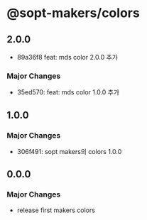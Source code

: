 # @sopt-makers/colors

## 2.0.0

- 89a36f8 feat: mds color 2.0.0 추가

### Major Changes

- 35ed570: feat: mds color 1.0.0 추가

## 1.0.0

### Major Changes

- 306f491: sopt makers의 colors 1.0.0

## 0.0.0

### Major Changes

- release first makers colors
